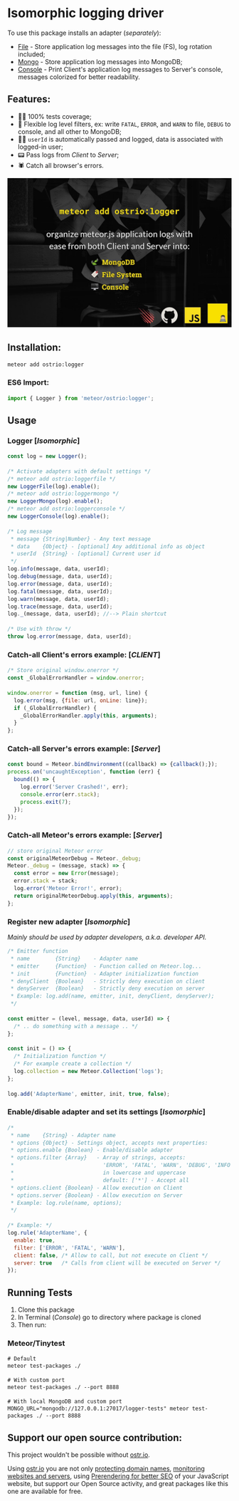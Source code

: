 # Isomorphic logging driver

To use this package installs an adapter (*separately*):

- [File](https://atmospherejs.com/ostrio/loggerfile) - Store application log messages into the file (FS), log rotation included;
- [Mongo](https://atmospherejs.com/ostrio/loggermongo) - Store application log messages into MongoDB;
- [Console](https://atmospherejs.com/ostrio/loggerconsole) - Print Client's application log messages to Server's console, messages colorized for better readability.

## Features:

- 👷‍♂️ 100% tests coverage;
- 💪 Flexible log level filters, ex: write `FATAL`, `ERROR`, and `WARN` to file, `DEBUG` to console, and all other to MongoDB;
- 👨‍💻 `userId` is automatically passed and logged, data is associated with logged-in user;
- 📟 Pass logs from *Client* to *Server*;
- 🕷 Catch all browser's errors.

![Meteor Logger Library](https://raw.githubusercontent.com/VeliovGroup/Meteor-logger/master/meteor-logger.jpg)

## Installation:

```shell
meteor add ostrio:logger
```

### ES6 Import:

```js
import { Logger } from 'meteor/ostrio:logger';
```

## Usage

### Logger [*Isomorphic*]

```js
const log = new Logger();

/* Activate adapters with default settings */
/* meteor add ostrio:loggerfile */
new LoggerFile(log).enable();
/* meteor add ostrio:loggermongo */
new LoggerMongo(log).enable();
/* meteor add ostrio:loggerconsole */
new LoggerConsole(log).enable();

/* Log message
 * message {String|Number} - Any text message
 * data    {Object} - [optional] Any additional info as object
 * userId  {String} - [optional] Current user id
 */
log.info(message, data, userId);
log.debug(message, data, userId);
log.error(message, data, userId);
log.fatal(message, data, userId);
log.warn(message, data, userId);
log.trace(message, data, userId);
log._(message, data, userId); //--> Plain shortcut

/* Use with throw */
throw log.error(message, data, userId);
```

### Catch-all Client's errors example: [*CLIENT*]

```js
/* Store original window.onerror */
const _GlobalErrorHandler = window.onerror;

window.onerror = function (msg, url, line) {
  log.error(msg, {file: url, onLine: line});
  if (_GlobalErrorHandler) {
    _GlobalErrorHandler.apply(this, arguments);
  }
};
```

### Catch-all Server's errors example: [*Server*]

```js
const bound = Meteor.bindEnvironment((callback) => {callback();});
process.on('uncaughtException', function (err) {
  bound(() => {
    log.error('Server Crashed!', err);
    console.error(err.stack);
    process.exit(7);
  });
});
```

### Catch-all Meteor's errors example: [*Server*]

```js
// store original Meteor error
const originalMeteorDebug = Meteor._debug;
Meteor._debug = (message, stack) => {
  const error = new Error(message);
  error.stack = stack;
  log.error('Meteor Error!', error);
  return originalMeteorDebug.apply(this, arguments);
};
```

### Register new adapter [*Isomorphic*]

*Mainly should be used by adapter developers, a.k.a. developer API.*

```js
/* Emitter function
 * name        {String}    - Adapter name
 * emitter     {Function}  - Function called on Meteor.log...
 * init        {Function}  - Adapter initialization function
 * denyClient  {Boolean}   - Strictly deny execution on client
 * denyServer  {Boolean}   - Strictly deny execution on server
 * Example: log.add(name, emitter, init, denyClient, denyServer);
 */

const emitter = (level, message, data, userId) => {
  /* .. do something with a message .. */
};

const init = () => {
  /* Initialization function */
  /* For example create a collection */
  log.collection = new Meteor.Collection('logs');
};

log.add('AdapterName', emitter, init, true, false);
```

### Enable/disable adapter and set its settings [*Isomorphic*]

```js
/*
 * name    {String} - Adapter name
 * options {Object} - Settings object, accepts next properties:
 * options.enable {Boolean} - Enable/disable adapter
 * options.filter {Array}   - Array of strings, accepts:
 *                            'ERROR', 'FATAL', 'WARN', 'DEBUG', 'INFO', '*'
 *                            in lowercase and uppercase
 *                            default: ['*'] - Accept all
 * options.client {Boolean} - Allow execution on Client
 * options.server {Boolean} - Allow execution on Server
 * Example: log.rule(name, options);
 */

/* Example: */
log.rule('AdapterName', {
  enable: true,
  filter: ['ERROR', 'FATAL', 'WARN'],
  client: false, /* Allow to call, but not execute on Client */
  server: true   /* Calls from client will be executed on Server */
});
```

## Running Tests

 1. Clone this package
 2. In Terminal (*Console*) go to directory where package is cloned
 3. Then run:

### Meteor/Tinytest

```shell
# Default
meteor test-packages ./

# With custom port
meteor test-packages ./ --port 8888

# With local MongoDB and custom port
MONGO_URL="mongodb://127.0.0.1:27017/logger-tests" meteor test-packages ./ --port 8888
```

## Support our open source contribution:

This project wouldn't be possible without [ostr.io](https://ostr.io).

Using [ostr.io](https://ostr.io) you are not only [protecting domain names](https://ostr.io/info/domain-names-protection), [monitoring websites and servers](https://ostr.io/info/monitoring), using [Prerendering for better SEO](https://ostr.io/info/prerendering) of your JavaScript website, but support our Open Source activity, and great packages like this one are available for free.
